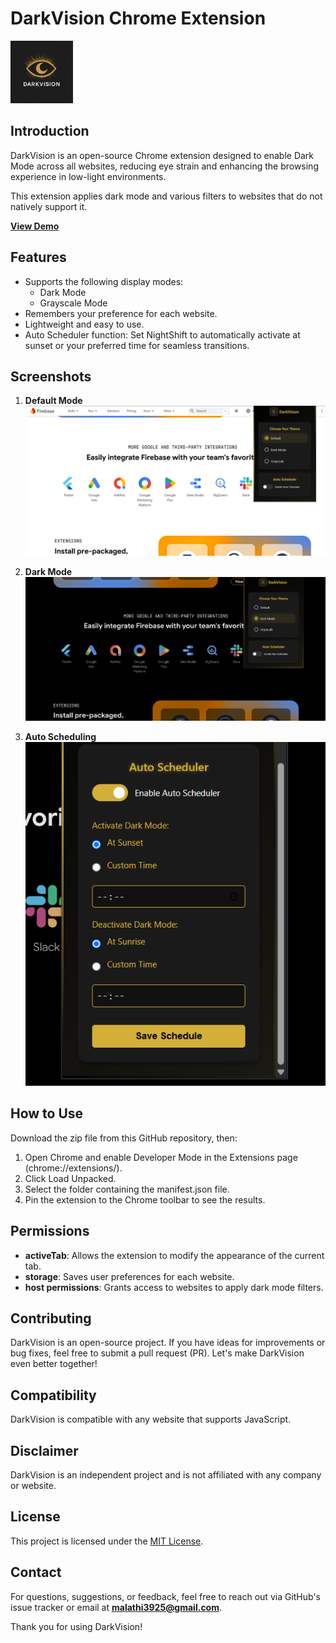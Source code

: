 # DarkVision Chrome Extension

<img src="extension/icons/icon-128.png" alt="DarkVision Logo" width="100px" height="auto"/>

## Introduction

DarkVision is an open-source Chrome extension designed to enable Dark Mode across all websites, reducing eye strain and enhancing the browsing experience in low-light environments.

This extension applies dark mode and various filters to websites that do not natively support it.

**[View Demo](https://example.com/demo)**

## Features

- Supports the following display modes:
  - Dark Mode
  - Grayscale Mode
- Remembers your preference for each website.
- Lightweight and easy to use.
- Auto Scheduler function: Set NightShift to automatically activate at sunset or your preferred time for seamless transitions.

## Screenshots

1. **Default Mode**
   ![Default Mode](screenshots/image1.png)

2. **Dark Mode**
   ![Dark Mode](screenshots/image2.png)

3. **Auto Scheduling**
   ![Auto Scheduling](screenshots/image3.png)

## How to Use

Download the zip file from this GitHub repository, then:

1. Open Chrome and enable Developer Mode in the Extensions page (chrome://extensions/).
2. Click Load Unpacked.
3. Select the folder containing the manifest.json file.
4. Pin the extension to the Chrome toolbar to see the results.

## Permissions

- **activeTab**: Allows the extension to modify the appearance of the current tab.
- **storage**: Saves user preferences for each website.
- **host permissions**: Grants access to websites to apply dark mode filters.

## Contributing

DarkVision is an open-source project. If you have ideas for improvements or bug fixes, feel free to submit a pull request (PR). Let's make DarkVision even better together!

## Compatibility

DarkVision is compatible with any website that supports JavaScript.

## Disclaimer

DarkVision is an independent project and is not affiliated with any company or website.

## License

This project is licensed under the [MIT License](LICENSE).

## Contact

For questions, suggestions, or feedback, feel free to reach out via GitHub's issue tracker or email at **malathi3925@gmail.com**.

Thank you for using DarkVision!